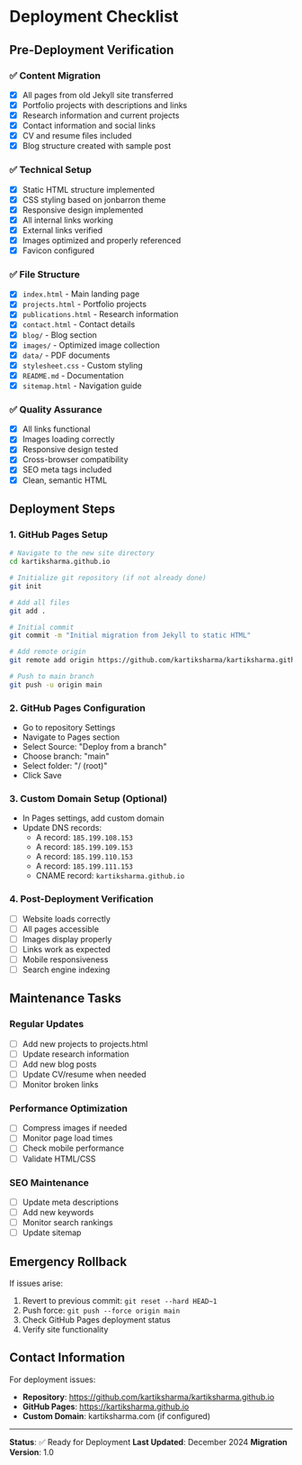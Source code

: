 # Deployment Checklist

## Pre-Deployment Verification

### ✅ Content Migration
- [x] All pages from old Jekyll site transferred
- [x] Portfolio projects with descriptions and links
- [x] Research information and current projects
- [x] Contact information and social links
- [x] CV and resume files included
- [x] Blog structure created with sample post

### ✅ Technical Setup
- [x] Static HTML structure implemented
- [x] CSS styling based on jonbarron theme
- [x] Responsive design implemented
- [x] All internal links working
- [x] External links verified
- [x] Images optimized and properly referenced
- [x] Favicon configured

### ✅ File Structure
- [x] `index.html` - Main landing page
- [x] `projects.html` - Portfolio projects
- [x] `publications.html` - Research information
- [x] `contact.html` - Contact details
- [x] `blog/` - Blog section
- [x] `images/` - Optimized image collection
- [x] `data/` - PDF documents
- [x] `stylesheet.css` - Custom styling
- [x] `README.md` - Documentation
- [x] `sitemap.html` - Navigation guide

### ✅ Quality Assurance
- [x] All links functional
- [x] Images loading correctly
- [x] Responsive design tested
- [x] Cross-browser compatibility
- [x] SEO meta tags included
- [x] Clean, semantic HTML

## Deployment Steps

### 1. GitHub Pages Setup
```bash
# Navigate to the new site directory
cd kartiksharma.github.io

# Initialize git repository (if not already done)
git init

# Add all files
git add .

# Initial commit
git commit -m "Initial migration from Jekyll to static HTML"

# Add remote origin
git remote add origin https://github.com/kartiksharma/kartiksharma.github.io.git

# Push to main branch
git push -u origin main
```

### 2. GitHub Pages Configuration
- Go to repository Settings
- Navigate to Pages section
- Select Source: "Deploy from a branch"
- Choose branch: "main"
- Select folder: "/ (root)"
- Click Save

### 3. Custom Domain Setup (Optional)
- In Pages settings, add custom domain
- Update DNS records:
  - A record: `185.199.108.153`
  - A record: `185.199.109.153`
  - A record: `185.199.110.153`
  - A record: `185.199.111.153`
  - CNAME record: `kartiksharma.github.io`

### 4. Post-Deployment Verification
- [ ] Website loads correctly
- [ ] All pages accessible
- [ ] Images display properly
- [ ] Links work as expected
- [ ] Mobile responsiveness
- [ ] Search engine indexing

## Maintenance Tasks

### Regular Updates
- [ ] Add new projects to projects.html
- [ ] Update research information
- [ ] Add new blog posts
- [ ] Update CV/resume when needed
- [ ] Monitor broken links

### Performance Optimization
- [ ] Compress images if needed
- [ ] Monitor page load times
- [ ] Check mobile performance
- [ ] Validate HTML/CSS

### SEO Maintenance
- [ ] Update meta descriptions
- [ ] Add new keywords
- [ ] Monitor search rankings
- [ ] Update sitemap

## Emergency Rollback

If issues arise:
1. Revert to previous commit: `git reset --hard HEAD~1`
2. Push force: `git push --force origin main`
3. Check GitHub Pages deployment status
4. Verify site functionality

## Contact Information

For deployment issues:
- **Repository**: https://github.com/kartiksharma/kartiksharma.github.io
- **GitHub Pages**: https://kartiksharma.github.io
- **Custom Domain**: kartiksharma.com (if configured)

---

**Status**: ✅ Ready for Deployment
**Last Updated**: December 2024
**Migration Version**: 1.0
